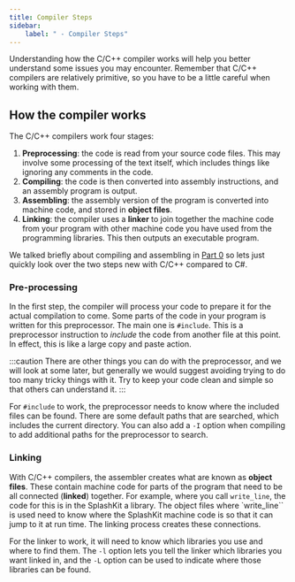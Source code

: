 ```yaml
---
title: Compiler Steps
sidebar:
    label: " - Compiler Steps"
---
```


Understanding how the C/C++ compiler works will help you better understand some issues you may encounter. Remember that C/C++ compilers are relatively primitive, so you have to be a little careful when working with them.

## How the compiler works

The C/C++ compilers work four stages:

1. **Preprocessing**: the code is read from your source code files.
    This may involve some processing of the text itself, which includes
    things like ignoring any comments in the code.
2. **Compiling**: the code is then converted into assembly
    instructions, and an assembly program is output.
3. **Assembling**: the assembly version of the program is converted
    into machine code, and stored in **object files**.
4. **Linking**: the compiler uses a **linker** to
    join together the machine code from your program with other machine
    code you have used from the programming libraries. This then outputs
    an executable program.

We talked briefly about compiling and assembling in [Part 0](/book/part-0-getting-started/1-digital-realities/2-trailside/6-source-code) so lets just quickly look over the two steps new with C/C++ compared to C#.

### Pre-processing

In the first step, the compiler will process your code to prepare it for the actual compilation to come. Some parts of the code in your program is written for this preprocessor. The main one is `#include`. This is a preprocessor instruction to *include* the code from another file at this point. In effect, this is like a large copy and paste action.

:::caution
There are other things you can do with the preprocessor, and we will look at some later, but generally we would suggest avoiding trying to do too many tricky things with it. Try to keep your code clean and simple so that others can understand it.
:::

For `#include` to work, the preprocessor needs to know where the included files can be found. There are some default paths that are searched, which includes the current directory. You can also add a `-I` option when compiling to add additional paths for the preprocessor to search.

### Linking

With C/C++ compilers, the assembler creates what are known as **object files**. These contain machine code for parts of the program that need to be all connected (**linked**) together. For example, where you call `write_line`, the code for this is in the SplashKit a library. The object files where `write_line`` is used need to know where the SplashKit machine code is so that it can jump to it at run time. The linking process creates these connections.

For the linker to work, it will need to know which libraries you use and where to find them. The `-l` option lets you tell the linker which libraries you want linked in, and the `-L` option can be used to indicate where those libraries can be found.
